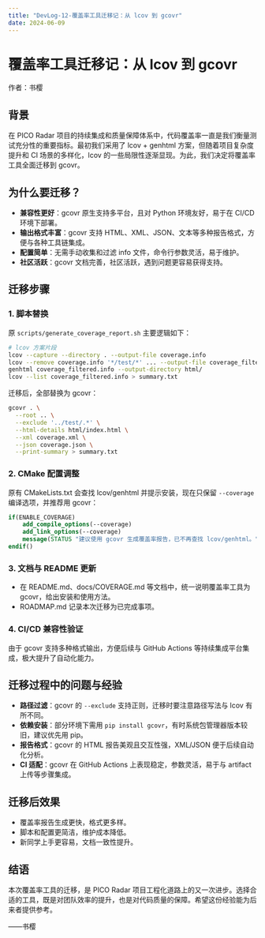 ```yaml
---
title: "DevLog-12-覆盖率工具迁移记：从 lcov 到 gcovr"
date: 2024-06-09
---
```


# 覆盖率工具迁移记：从 lcov 到 gcovr

作者：书樱

## 背景

在 PICO Radar 项目的持续集成和质量保障体系中，代码覆盖率一直是我们衡量测试充分性的重要指标。最初我们采用了 lcov + genhtml 方案，但随着项目复杂度提升和 CI 场景的多样化，lcov 的一些局限性逐渐显现。为此，我们决定将覆盖率工具全面迁移到 gcovr。

## 为什么要迁移？

- **兼容性更好**：gcovr 原生支持多平台，且对 Python 环境友好，易于在 CI/CD 环境下部署。
- **输出格式丰富**：gcovr 支持 HTML、XML、JSON、文本等多种报告格式，方便与各种工具链集成。
- **配置简单**：无需手动收集和过滤 info 文件，命令行参数灵活，易于维护。
- **社区活跃**：gcovr 文档完善，社区活跃，遇到问题更容易获得支持。

## 迁移步骤

### 1. 脚本替换

原 `scripts/generate_coverage_report.sh` 主要逻辑如下：

```bash
# lcov 方案片段
lcov --capture --directory . --output-file coverage.info
lcov --remove coverage.info '*/test/*' ... --output-file coverage_filtered.info
genhtml coverage_filtered.info --output-directory html/
lcov --list coverage_filtered.info > summary.txt
```

迁移后，全部替换为 gcovr：

```bash
gcovr . \
  --root .. \
  --exclude '../test/.*' \
  --html-details html/index.html \
  --xml coverage.xml \
  --json coverage.json \
  --print-summary > summary.txt
```

### 2. CMake 配置调整

原有 CMakeLists.txt 会查找 lcov/genhtml 并提示安装，现在只保留 `--coverage` 编译选项，并推荐用 gcovr：

```cmake
if(ENABLE_COVERAGE)
    add_compile_options(--coverage)
    add_link_options(--coverage)
    message(STATUS "建议使用 gcovr 生成覆盖率报告，已不再查找 lcov/genhtml。")
endif()
```

### 3. 文档与 README 更新

- 在 README.md、docs/COVERAGE.md 等文档中，统一说明覆盖率工具为 gcovr，给出安装和使用方法。
- ROADMAP.md 记录本次迁移为已完成事项。

### 4. CI/CD 兼容性验证

由于 gcovr 支持多种格式输出，方便后续与 GitHub Actions 等持续集成平台集成，极大提升了自动化能力。

## 迁移过程中的问题与经验

- **路径过滤**：gcovr 的 `--exclude` 支持正则，迁移时要注意路径写法与 lcov 有所不同。
- **依赖安装**：部分环境下需用 `pip install gcovr`，有时系统包管理器版本较旧，建议优先用 pip。
- **报告格式**：gcovr 的 HTML 报告美观且交互性强，XML/JSON 便于后续自动化分析。
- **CI 适配**：gcovr 在 GitHub Actions 上表现稳定，参数灵活，易于与 artifact 上传等步骤集成。

## 迁移后效果

- 覆盖率报告生成更快，格式更多样。
- 脚本和配置更简洁，维护成本降低。
- 新同学上手更容易，文档一致性提升。

## 结语

本次覆盖率工具的迁移，是 PICO Radar 项目工程化道路上的又一次进步。选择合适的工具，既是对团队效率的提升，也是对代码质量的保障。希望这份经验能为后来者提供参考。

——书樱 